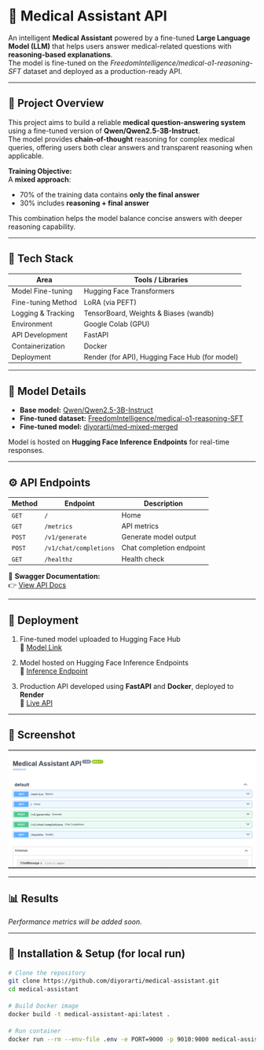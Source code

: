 # 🧠 Medical Assistant API

An intelligent **Medical Assistant** powered by a fine-tuned **Large Language Model (LLM)** that helps users answer medical-related questions with **reasoning-based explanations**.  
The model is fine-tuned on the *FreedomIntelligence/medical-o1-reasoning-SFT* dataset and deployed as a production-ready API.

---

## 🚀 Project Overview

This project aims to build a reliable **medical question-answering system** using a fine-tuned version of **Qwen/Qwen2.5-3B-Instruct**.  
The model provides **chain-of-thought** reasoning for complex medical queries, offering users both clear answers and transparent reasoning when applicable.

**Training Objective:**  
A **mixed approach**:
- 70% of the training data contains **only the final answer**
- 30% includes **reasoning + final answer**

This combination helps the model balance concise answers with deeper reasoning capability.

---

## 🧩 Tech Stack

| Area | Tools / Libraries |
|------|--------------------|
| Model Fine-tuning | Hugging Face Transformers |
| Fine-tuning Method | LoRA (via PEFT) |
| Logging & Tracking | TensorBoard, Weights & Biases (wandb) |
| Environment | Google Colab (GPU) |
| API Development | FastAPI |
| Containerization | Docker |
| Deployment | Render (for API), Hugging Face Hub (for model) |

---

## 🧠 Model Details

- **Base model:** [Qwen/Qwen2.5-3B-Instruct](https://huggingface.co/Qwen/Qwen2.5-3B-Instruct)  
- **Fine-tuned dataset:** [FreedomIntelligence/medical-o1-reasoning-SFT](https://huggingface.co/datasets/FreedomIntelligence/medical-o1-reasoning-SFT)  
- **Fine-tuned model:** [diyorarti/med-mixed-merged](https://huggingface.co/diyorarti/med-mixed-merged)

Model is hosted on **Hugging Face Inference Endpoints** for real-time responses.

---

## ⚙️ API Endpoints

| Method | Endpoint | Description |
|--------|-----------|-------------|
| `GET` | `/` | Home |
| `GET` | `/metrics` | API metrics |
| `POST` | `/v1/generate` | Generate model output |
| `POST` | `/v1/chat/completions` | Chat completion endpoint |
| `GET` | `/healthz` | Health check |

📘 **Swagger Documentation:**  
👉 [View API Docs](https://medical-assistant-a16a.onrender.com/docs)

---

## 🐳 Deployment

1. Fine-tuned model uploaded to Hugging Face Hub  
   🔗 [Model Link](https://huggingface.co/diyorarti/med-mixed-merged)

2. Model hosted on Hugging Face Inference Endpoints  
   🔗 [Inference Endpoint]()

3. Production API developed using **FastAPI** and **Docker**, deployed to **Render**  
   🔗 [Live API](https://medical-assistant-a16a.onrender.com)

---

## 📸 Screenshot

![Swagger UI Screenshot](src/assets/api.png)

---

## 📊 Results

*Performance metrics will be added soon.*

---

## 🧰 Installation & Setup (for local run)

```bash
# Clone the repository
git clone https://github.com/diyorarti/medical-assistant.git
cd medical-assistant

# Build Docker image
docker build -t medical-assistant-api:latest .

# Run container
docker run --rm --env-file .env -e PORT=9000 -p 9010:9000 medical-assistant-api:latest
